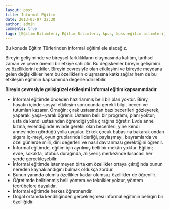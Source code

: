 ```yaml
---
layout: post
title: İnformal Eğitim
date: 2013-03-07 22:30
author: admin
comments: true
tags: [Eğitim Bilimleri, Eğitim Bilimleri, kpss, kpss eğitim bilimleri]
---
```

Bu konuda Eğitim Türlerinden informal eğitimi ele alacağız.

Bireyin gelişiminde ve bireysel farklılıkların oluşmasında kalıtım, tarihsel zaman ve çevre önemli bir etkiye sahiptir. Bu değişkenler bireyin gelişimini ve özelliklerini etkiler. Bireyin çevresiyle olan etkileşimi ve bireyde meydana gelen değişiklikler hem bu özelliklerin oluşmasına katkı sağlar hem de bu etkileşim eğitimin kapsamında değerlendirilebilir.

<strong>Bireyin çevresiyle gelişigüzel etkileşimi informal eğitim kapsamındadır.</strong>
<ul>
	<li>İnformal eğitimde önceden hazırlanmış belli bir plan yoktur. Birey, hayatın içinde sosyal etkileşim sonucunda gerekli bilgi, beceri ve tutumları kazanır. Örneğin; çırak ustasından bazı becerileri gözleyerek, yaparak, yaşa¬yarak öğrenir. Ustanın belli bir programı, planı yoktur; usta da kendi ustasından öğrendiği yolla çırağına öğretir. Evde anne kızına, evlendiğinde evinde gerekli olan becerileri, yine kendi annesinden gördüğü yolla uygular. Erkek çocuk babasına bakarak ondan sigara iç-meyi, oyun gruplarında liderliği, paylaşmayı, bayramlarda ve özel günlerde milli, dini değerleri ve nasıl davranması gerektiğini öğrenir.</li>
	<li>İnformal eğitimde, eğitim için ayrılmış belli bir mekân yoktur. Eğitim; evde, sokakta, otobüs durağında, alışveriş merkezinde kısacası her yerde gerçekleşebilir.</li>
	<li>İnformal eğitimde istenmeyen birtakım özellikler ortaya çıktığında bunun nereden kaynaklandığını bulmak oldukça zordur.</li>
	<li>Bunun yanında olumlu özellikler kadar olumsuz özellikler de öğrenilir.</li>
	<li>Öğretimde belirlenmiş belli yöntem ve teknikler yoktur, yöntem tecrübelere dayalıdır.</li>
	<li>İnformal eğitimde herkes öğretmendir.</li>
	<li>Doğal ortamda kendiliğinden gerçekleşmesi informal eğitimin belirgin bir özelliğidir.</li>
</ul>
